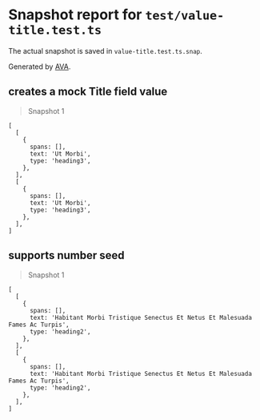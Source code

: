 # Snapshot report for `test/value-title.test.ts`

The actual snapshot is saved in `value-title.test.ts.snap`.

Generated by [AVA](https://avajs.dev).

## creates a mock Title field value

> Snapshot 1

    [
      [
        {
          spans: [],
          text: 'Ut Morbi',
          type: 'heading3',
        },
      ],
      [
        {
          spans: [],
          text: 'Ut Morbi',
          type: 'heading3',
        },
      ],
    ]

## supports number seed

> Snapshot 1

    [
      [
        {
          spans: [],
          text: 'Habitant Morbi Tristique Senectus Et Netus Et Malesuada Fames Ac Turpis',
          type: 'heading2',
        },
      ],
      [
        {
          spans: [],
          text: 'Habitant Morbi Tristique Senectus Et Netus Et Malesuada Fames Ac Turpis',
          type: 'heading2',
        },
      ],
    ]
